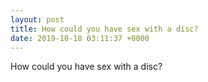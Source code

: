 ```yaml
---
layout: post
title: How could you have sex with a disc?
date: 2019-10-18 03:11:37 +0000
---
```


How could you have sex with a disc?

